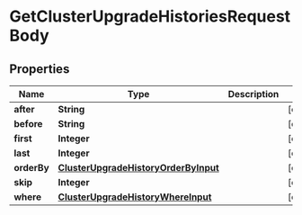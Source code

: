 

# GetClusterUpgradeHistoriesRequestBody


## Properties

Name | Type | Description | Notes
------------ | ------------- | ------------- | -------------
**after** | **String** |  |  [optional]
**before** | **String** |  |  [optional]
**first** | **Integer** |  |  [optional]
**last** | **Integer** |  |  [optional]
**orderBy** | [**ClusterUpgradeHistoryOrderByInput**](ClusterUpgradeHistoryOrderByInput.md) |  |  [optional]
**skip** | **Integer** |  |  [optional]
**where** | [**ClusterUpgradeHistoryWhereInput**](ClusterUpgradeHistoryWhereInput.md) |  |  [optional]



